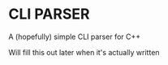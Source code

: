 # CLI PARSER
A (hopefully) simple CLI parser for C++

Will fill this out later when it's actually written